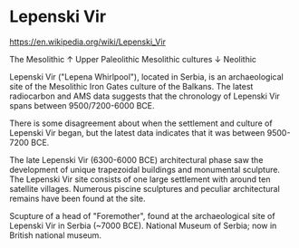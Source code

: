 # Lepenski Vir

https://en.wikipedia.org/wiki/Lepenski_Vir

The Mesolithic
↑ Upper Paleolithic
Mesolithic cultures
↓ Neolithic

Lepenski Vir ("Lepena Whirlpool"), located in Serbia, is an archaeological site of the Mesolithic Iron Gates culture of the Balkans. The latest radiocarbon and AMS data suggests that the chronology of Lepenski Vir spans between 9500/7200-6000 BCE.

There is some disagreement about when the settlement and culture of Lepenski Vir began, but the latest data indicates that it was between 9500-7200 BCE.

The late Lepenski Vir (6300-6000 BCE) architectural phase saw the development of unique trapezoidal buildings and monumental sculpture. The Lepenski Vir site consists of one large settlement with around ten satellite villages. Numerous piscine sculptures and peculiar architectural remains have been found at the site.

Scupture of a head of "Foremother", found at the archaeological site of Lepenski Vir in Serbia (~7000 BCE). National Museum of Serbia; now in British national museum.

